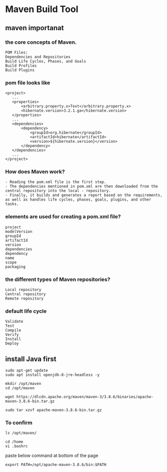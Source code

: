 # Maven Build Tool

## maven importanat

### the core concepts of Maven.
```
POM Files:
Dependencies and Repositories
Build Life Cycles, Phases, and Goals
Build Profiles
Build Plugins
```
### pom file looks like
```
<project>
   ...
   <properties>
       <arbitrary.property.x>Text</arbitrary.property.x>
       <hibernate.version>3.2.1.ga</hibernate.version>
   </properties>
   ...
   <dependencies>
       <dependency>
           <groupId>org.hibernate</groupId>
           <artifactId>hibernate</artifactId>
           <version>${hibernate.version}</version>
       </dependency>
   </dependencies>
   ...
</project>
```
### How does Maven work?
```
- Reading the pom.xml file is the first step.
- The dependencies mentioned in pom.xml are then downloaded from the central repository into the local - repository.
- Finally, it builds and generates a report based on the requirements, as well as handles life cycles, phases, goals, plugins, and other tasks.
```
### elements are used for creating a pom.xml file?
```
project
modelVersion
groupId
artifactId
version
dependencies
dependency
name
scope
packaging
```
### the different types of Maven repositories? 
```
Local repository
Central repository
Remote repository
```
### default life cycle
```
Validate
Test
Compile
Verify
Install
Deploy
```


## install Java first

```
sudo apt-get update   
sudo apt install openjdk-8-jre-headless -y
```
```
mkdir /opt/maven
cd /opt/maven
```
```
wget https://dlcdn.apache.org/maven/maven-3/3.8.6/binaries/apache-maven-3.8.6-bin.tar.gz
```
```
sudo tar xzvf apache-maven-3.8.6-bin.tar.gz
```

### To confirm
```
ls /opt/maven/
```
```
cd /home
vi .bashrc
```
paste below command at bottom of the page
```
export PATH=/opt/apache-maven-3.8.6/bin:$PATH 
```

